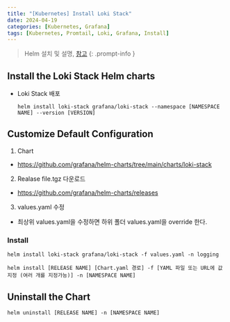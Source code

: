 ```yaml
---
title: "[Kubernetes] Install Loki Stack"
date: 2024-04-19
categories: [Kubernetes, Grafana]
tags: [Kubernetes, Promtail, Loki, Grafana, Install]
---
```


> Helm 설치 및 설명, [참고](https://kyungryeol-yoon.github.io/posts/kubernetes-install-helm/)
{: .prompt-info }

## Install the Loki Stack Helm charts
- Loki Stack 배포
  ```shell
  helm install loki-stack grafana/loki-stack --namespace [NAMESPACE NAME] --version [VERSION]
  ```

## Customize Default Configuration
1. Chart
  - https://github.com/grafana/helm-charts/tree/main/charts/loki-stack

2. Realase file.tgz 다운로드
  - https://github.com/grafana/helm-charts/releases

3. values.yaml 수정
  - 최상위 values.yaml을 수정하면 하위 폴더 values.yaml을 override 한다.

### Install
```shell
helm install loki-stack grafana/loki-stack -f values.yaml -n logging
```

```shell
helm install [RELEASE NAME] [Chart.yaml 경로] -f [YAML 파일 또는 URL에 값 지정 (여러 개를 지정가능)] -n [NAMESPACE NAME]
```

## Uninstall the Chart
```shell
helm uninstall [RELEASE NAME] -n [NAMESPACE NAME]
```
